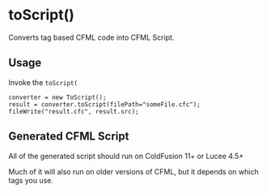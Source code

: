 # toScript()

Converts tag based CFML code into CFML Script.

## Usage

Invoke the `toScript(`

	converter = new ToScript();
	result = converter.toScript(filePath="someFile.cfc");
	fileWrite("result.cfc", result.src);

## Generated CFML Script

All of the generated script should run on ColdFusion 11+ or Lucee 4.5+ 

Much of it will also run on older versions of CFML, but it depends on which tags you use. 